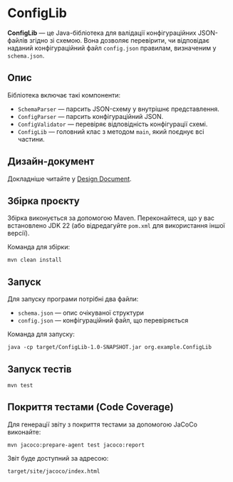 # ConfigLib

**ConfigLib** — це Java-бібліотека для валідації конфігураційних JSON-файлів згідно зі схемою. Вона дозволяє перевірити, чи відповідає наданий конфігураційний файл `config.json` правилам, визначеним у `schema.json`.

## Опис

Бібліотека включає такі компоненти:

- `SchemaParser` — парсить JSON-схему у внутрішнє представлення.
- `ConfigParser` — парсить конфігураційний JSON.
- `ConfigValidator` — перевіряє відповідність конфігурації схемі.
- `ConfigLib` — головний клас з методом `main`, який поєднує всі частини.

## Дизайн-документ

Докладніше читайте у [Design Document](https://docs.google.com/document/d/1FszHYRTbPc9nYaFggIKzqvvThzB0MW7Dc4najh3bPNk/edit?hl=RU&tab=t.0).

## Збірка проєкту

Збірка виконується за допомогою Maven. Переконайтеся, що у вас встановлено JDK 22 (або відредагуйте `pom.xml` для використання іншої версії).

Команда для збірки:

    mvn clean install

## Запуск

Для запуску програми потрібні два файли:

- `schema.json` — опис очікуваної структури
- `config.json` — конфігураційний файл, що перевіряється

Команда для запуску:

    java -cp target/ConfigLib-1.0-SNAPSHOT.jar org.example.ConfigLib

## Запуск тестів

    mvn test

## Покриття тестами (Code Coverage)

Для генерації звіту з покриття тестами за допомогою JaCoCo виконайте:

    mvn jacoco:prepare-agent test jacoco:report

Звіт буде доступний за адресою:

    target/site/jacoco/index.html
